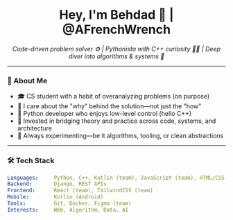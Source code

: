 <h1 align="center">Hey, I'm Behdad 👋 | @AFrenchWrench</h1>
<p align="center">
  <i>Code-driven problem solver ⚙️ | Pythonista with C++ curiosity 🐍➕ | Deep diver into algorithms & systems 🧠</i>
</p>

---

### 🚀 About Me

- 🎓 CS student with a habit of overanalyzing problems (on purpose)  
- 🧠 I care about the "why" behind the solution—not just the "how"  
- 🐍 Python developer who enjoys low-level control (hello C++)  
- 🔧 Invested in bridging theory and practice across code, systems, and architecture  
- 🧪 Always experimenting—be it algorithms, tooling, or clean abstractions

---

### 🛠️ Tech Stack

```yaml
Languages:     Python, C++, Kotlin (team), JavaScript (team), HTML/CSS
Backend:       Django, REST APIs
Frontend:      React (team), TailwindCSS (team)
Mobile:        Kotlin (Android)
Tools:         Git, Docker, Figma (team)
Interests:     Web, Algorithm, Data, AI
